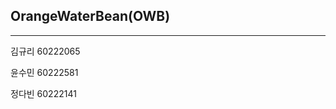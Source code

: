 <h2><b>OrangeWaterBean(OWB)</b></h2>
<hr>
<p>김규리 60222065</p>
<p>윤수민 60222581</p>
<p>정다빈 60222141</p>
